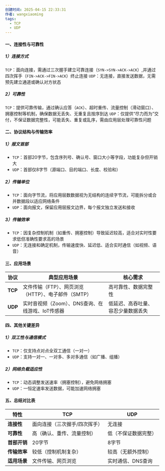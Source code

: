 ```yaml
---
创建时间: 2025-04-15 22:33:31
作者: wangxiaoming
tags:
  - TCP
  - UDP
---
```

#### 一、连接性与可靠性
##### 1）连接方式
`TCP`：面向连接，需通过三次握手建立可靠连接（`SYN->SYN->ACK->ACK`）,并通过四次挥手（`FIN->ACK->FIN->ACK`）终止连接
`UDP`：无连接，直接发送数据，无需预先建立通道或确认对方状态
##### 2）可靠性
`TCP`：提供可靠传输，通过确认应答（`ACK`）、超时重传、流量控制（滑动窗口）、拥塞控制等机制，确保数据无丢失、无重复且按序到达
`UDP`：仅提供“尽力而为”交付，不保证数据完整性，可能丢失、重复或乱序，需由应用层处理可靠性问题

#### 二、协议结构与传输效率
##### 1）报文首部
- `TCP`：首部20字节，包含序列号、确认号、窗口大小等字段，功能复杂但开销大
- `UDP`：首部仅8字节（源端口、目的端口、长度、校验和）
##### 2）传输单位
- `TCP`：面向字节流，将应用层数数据视为无结构的连续字节流，可能拆分或合并数据段以适应网络条件
- `UDP`：面向报文，保留应用层报文边界，每个报文独立发送和接收
##### 3）传输效率
- `TCP`：因复杂控制机制（如重传、拥塞控制）导致延迟较高，适合对实时性要求低但准确性要求高的场景
- `UDP`：无连接和确定机制，传输速度快、延迟低、适合实时通信（如视频、语音）

#### 三、应用场景
| ​**协议**​  | ​**典型应用场景**​                    | ​**核心需求**​        |
| --------- | ------------------------------- | ----------------- |
| ​**TCP**​ | 文件传输（FTP）、网页浏览（HTTP）、电子邮件（SMTP） | 高可靠性、数据完整性        |
| ​**UDP**​ | 实时音视频（Zoom）、DNS查询、在线游戏、IoT传感器   | 低延迟、高吞吐量、容忍少量数据丢失 |
#### 四、其他关键差异
##### 1）双工性与通信模式
- `TCP`：仅支持点对点全双工通信（一对一）
- `UDP`：支持一对一、一对多、多对多通信（如广播、组播）
##### 2）网络负载适应性
- `TCP`：动态调整发送速率（拥塞控制），避免网络拥塞
- `UDP`：一恒定速率发送数据，可能加速网络拥塞
#### 五、总结对比表
|​**特性**​|TCP|UDP|
|---|---|---|
|​**连接性**​|面向连接（三次握手/四次挥手）|无连接|
|​**可靠性**​|高（确认、重传、流量控制）|低（不保证数据完整）|
|​**首部开销**​|20字节|8字节|
|​**传输效率**​|较低（控制机制复杂）|较高（无额外控制）|
|​**适用场景**​|文件传输、网页浏览|实时通信、DNS查询|